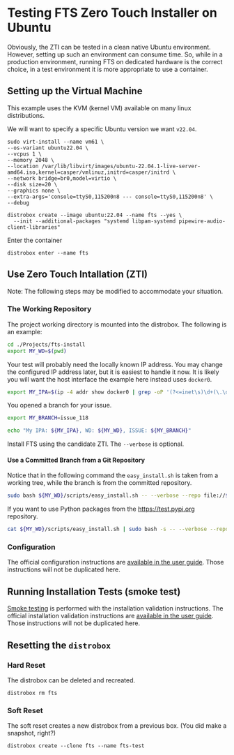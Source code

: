 
# Testing FTS Zero Touch Installer on Ubuntu 

Obviously, the ZTI can be tested in a clean native Ubuntu environment.
However, setting up such an environment can consume time.
So, while in a production environment, running FTS on dedicated hardware is the correct choice,
in a test environment it is more appropriate to use a container.

## Setting up the Virtual Machine


This example uses the KVM (kernel VM) available on many linux distributions.

We will want to specify a specific Ubuntu version we want `v22.04`.

```shell
sudo virt-install --name vm61 \
--os-variant ubuntu22.04 \
--vcpus 1 \
--memory 2048 \
--location /var/lib/libvirt/images/ubuntu-22.04.1-live-server-amd64.iso,kernel=casper/vmlinuz,initrd=casper/initrd \
--network bridge=br0,model=virtio \
--disk size=20 \
--graphics none \
--extra-args='console=ttyS0,115200n8 --- console=ttyS0,115200n8' \
--debug
```

```shell
distrobox create --image ubuntu:22.04 --name fts --yes \
  --init --additional-packages "systemd libpam-systemd pipewire-audio-client-libraries" 
```

Enter the container
```shell
distrobox enter --name fts
```

## Use Zero Touch Intallation (ZTI)

Note: The following steps may be modified to accommodate your situation.

### The Working Repository

The project working directory is mounted into the distrobox.
The following is an example:
```bash
cd ./Projects/fts-install
export MY_WD=$(pwd)
```

Your test will probably need the locally known IP address.
You may change the configured IP address later,
but it is easiest to handle it now.
It is likely you will want the host interface the example here instead uses `docker0`.
```bash
export MY_IPA=$(ip -4 addr show docker0 | grep -oP '(?<=inet\s)\d+(\.\d+){3}')
```

You opened a branch for your issue.
```bash
export MY_BRANCH=issue_118
```

```bash
echo "My IPA: ${MY_IPA}, WD: ${MY_WD}, ISSUE: ${MY_BRANCH}"
```

Install FTS using the candidate ZTI.
The `--verbose` is optional.

#### Use a Committed Branch from a Git Repository
Notice that in the following command the `easy_install.sh` is taken from
a working tree, while the branch is from the committed repository.

```bash
sudo bash ${MY_WD}/scripts/easy_install.sh -- --verbose --repo file://${MY_WD}/.git --branch ${MY_BRANCH:-main} --ip-addr ${MY_IPA} 
```
If you want to use Python packages from the https://test.pypi.org repository.
```bash
cat ${MY_WD}/scripts/easy_install.sh | sudo bash -s -- --verbose --repo file://${MY_WD}/.git --branch ${MY_BRANCH:-main} --ip-addr ${MY_IPA} --pypi https://test.pypi.org
```

### Configuration

The official configuration instructions are
[available in the user guide](https://freetakteam.github.io/FreeTAKServer-User-Docs/Installation/Operation/).
Those instructions will not be duplicated here.

## Running Installation Tests (smoke test)

[Smoke testing](https://en.wikipedia.org/wiki/Smoke_testing_(software))
is performed with the installation validation instructions.
The official installation validation instructions are
[available in the user guide](https://freetakteam.github.io/FreeTAKServer-User-Docs/Installation/Troubleshooting/InstallationCheck/).
Those instructions will not be duplicated here.

## Resetting the `distrobox`

### Hard Reset
The distrobox can be deleted and recreated.

```shell
distrobox rm fts
```

### Soft Reset

The soft reset creates a new distrobox from a previous box.
(You did make a snapshot, right?)
```shell
distrobox create --clone fts --name fts-test
```
